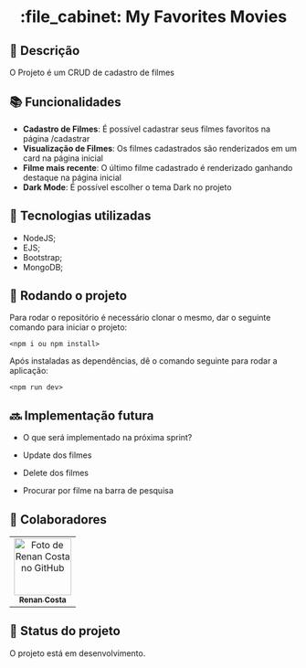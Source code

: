 <h1 align="center">:file_cabinet: My Favorites Movies</h1>

## :memo: Descrição
O Projeto é um CRUD de cadastro de filmes

## :books: Funcionalidades
* <b>Cadastro de Filmes</b>: É possível cadastrar seus filmes favoritos na página /cadastrar
* <b>Visualização de Filmes</b>: Os filmes cadastrados são renderizados em um card na página inicial
* <b>Filme mais recente</b>: O último filme cadastrado é renderizado ganhando destaque na página inicial
* <b>Dark Mode</b>: É possível escolher o tema Dark no projeto
## :wrench: Tecnologias utilizadas
* NodeJS;
* EJS;
* Bootstrap;
* MongoDB;

## :rocket: Rodando o projeto
Para rodar o repositório é necessário clonar o mesmo, dar o seguinte comando para iniciar o projeto:
```
<npm i ou npm install>
```
Após instaladas as dependências, dê o comando seguinte para rodar a aplicação:
```
<npm run dev>
```

## :soon: Implementação futura
* O que será implementado na próxima sprint?

* Update dos filmes
* Delete dos filmes
* Procurar por filme na barra de pesquisa

## :handshake: Colaboradores
<table>
  <tr>
    <td align="center">
      <a href="https://github.com/RenanppCosta">
        <img src="https://avatars.githubusercontent.com/u/94565505?v=4" width="100px;" alt="Foto de Renan Costa no GitHub"/><br>
        <sub>
          <b>Renan Costa</b>
        </sub>
      </a>
    </td>
  </tr>
</table>

## :dart: Status do projeto

O projeto está em desenvolvimento.
